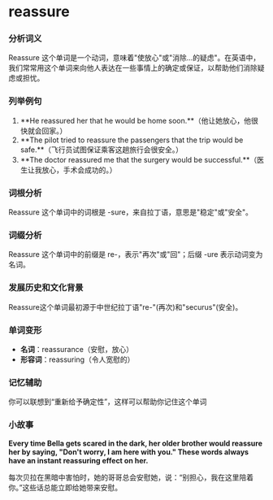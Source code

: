 # reassure

### 分析词义

  

Reassure 这个单词是一个动词，意味着"使放心"或"消除...的疑虑"。在英语中，我们常常用这个单词来向他人表达在一些事情上的确定或保证，以帮助他们消除疑虑或担忧。

  

### 列举例句

  

1.  \*\*He reassured her that he would be home soon.\*\*（他让她放心，他很快就会回家。）
2.  \*\*The pilot tried to reassure the passengers that the trip would be safe.\*\*（飞行员试图保证乘客这趟旅行会很安全。）
3.  \*\*The doctor reassured me that the surgery would be successful.\*\*（医生让我放心，手术会成功的。）

  

### 词根分析

  

Reassure 这个单词中的词根是 -sure，来自拉丁语，意思是"稳定"或"安全"。

  

### 词缀分析

  

Reassure 这个单词中的前缀是 re-，表示"再次"或"回"；后缀 -ure 表示动词变为名词。

  

### 发展历史和文化背景

  

Reassure这个单词最初源于中世纪拉丁语"re-"(再次)和"securus"(安全)。

  

### 单词变形

  

*   **名词**：reassurance（安慰，放心）
*   **形容词**：reassuring（令人宽慰的）

  

### 记忆辅助

  

你可以联想到“重新给予确定性”，这样可以帮助你记住这个单词

  

### 小故事

  

**Every time Bella gets scared in the dark, her older brother would reassure her by saying, "Don't worry, I am here with you." These words always have an instant reassuring effect on her.**

  

每次贝拉在黑暗中害怕时，她的哥哥总会安慰她，说：“别担心，我在这里陪着你。”这些话总能立即给她带来安慰。
